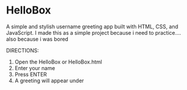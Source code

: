 # HelloBox
A simple and stylish username greeting app built with HTML, CSS, and JavaScript. I made this as a simple project because i need to practice.... also because i was bored

DIRECTIONS:
1. Open the HelloBox or HelloBox.html
2. Enter your name
3. Press ENTER
4. A greeting will appear under
